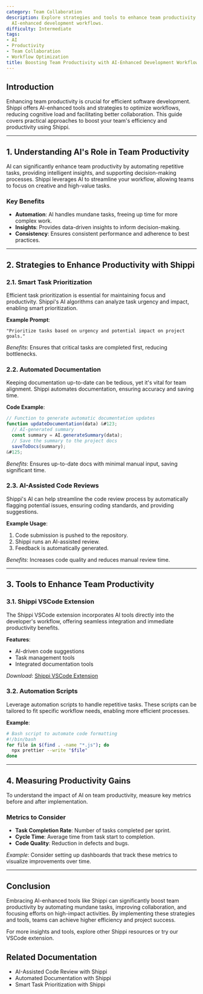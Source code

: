 ```yaml
---
category: Team Collaboration
description: Explore strategies and tools to enhance team productivity using Shippi's
  AI-enhanced development workflows.
difficulty: Intermediate
tags:
- AI
- Productivity
- Team Collaboration
- Workflow Optimization
title: Boosting Team Productivity with AI-Enhanced Development Workflows
---
```


## Introduction

Enhancing team productivity is crucial for efficient software development. Shippi offers AI-enhanced tools and strategies to optimize workflows, reducing cognitive load and facilitating better collaboration. This guide covers practical approaches to boost your team's efficiency and productivity using Shippi.

---

## 1. Understanding AI's Role in Team Productivity

AI can significantly enhance team productivity by automating repetitive tasks, providing intelligent insights, and supporting decision-making processes. Shippi leverages AI to streamline your workflow, allowing teams to focus on creative and high-value tasks.

### Key Benefits
- **Automation**: AI handles mundane tasks, freeing up time for more complex work.
- **Insights**: Provides data-driven insights to inform decision-making.
- **Consistency**: Ensures consistent performance and adherence to best practices.

---

## 2. Strategies to Enhance Productivity with Shippi

### 2.1. Smart Task Prioritization

Efficient task prioritization is essential for maintaining focus and productivity. Shippi's AI algorithms can analyze task urgency and impact, enabling smart prioritization.

**Example Prompt**:
```plaintext
"Prioritize tasks based on urgency and potential impact on project goals."
```

*Benefits*: Ensures that critical tasks are completed first, reducing bottlenecks.

### 2.2. Automated Documentation

Keeping documentation up-to-date can be tedious, yet it's vital for team alignment. Shippi automates documentation, ensuring accuracy and saving time.

**Code Example**:
```js
// Function to generate automatic documentation updates
function updateDocumentation(data) &#123;
  // AI-generated summary
  const summary = AI.generateSummary(data);
  // Save the summary to the project docs
  saveToDocs(summary);
&#125;
```

*Benefits*: Ensures up-to-date docs with minimal manual input, saving significant time.

### 2.3. AI-Assisted Code Reviews

Shippi's AI can help streamline the code review process by automatically flagging potential issues, ensuring coding standards, and providing suggestions.

**Example Usage**:
1. Code submission is pushed to the repository.
2. Shippi runs an AI-assisted review.
3. Feedback is automatically generated.

*Benefits*: Increases code quality and reduces manual review time.

---

## 3. Tools to Enhance Team Productivity

### 3.1. Shippi VSCode Extension

The Shippi VSCode extension incorporates AI tools directly into the developer's workflow, offering seamless integration and immediate productivity benefits.

**Features**:
- AI-driven code suggestions
- Task management tools
- Integrated documentation tools

*Download*: [Shippi VSCode Extension](https://example.com)

### 3.2. Automation Scripts

Leverage automation scripts to handle repetitive tasks. These scripts can be tailored to fit specific workflow needs, enabling more efficient processes.

**Example**:
```bash
# Bash script to automate code formatting
#!/bin/bash
for file in $(find . -name "*.js"); do
  npx prettier --write "$file"
done
```

---

## 4. Measuring Productivity Gains

To understand the impact of AI on team productivity, measure key metrics before and after implementation.

### Metrics to Consider
- **Task Completion Rate**: Number of tasks completed per sprint.
- **Cycle Time**: Average time from task start to completion.
- **Code Quality**: Reduction in defects and bugs.

*Example*:
Consider setting up dashboards that track these metrics to visualize improvements over time.

---

## Conclusion

Embracing AI-enhanced tools like Shippi can significantly boost team productivity by automating mundane tasks, improving collaboration, and focusing efforts on high-impact activities. By implementing these strategies and tools, teams can achieve higher efficiency and project success.

For more insights and tools, explore other Shippi resources or try our VSCode extension.

## Related Documentation
- AI-Assisted Code Review with Shippi
- Automated Documentation with Shippi
- Smart Task Prioritization with Shippi
